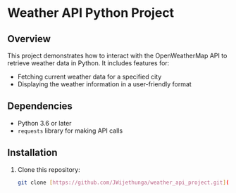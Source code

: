 # Weather API Python Project

## Overview

This project demonstrates how to interact with the OpenWeatherMap API to retrieve weather data in Python. It includes features for:

- Fetching current weather data for a specified city
- Displaying the weather information in a user-friendly format

## Dependencies

- Python 3.6 or later
- `requests` library for making API calls


## Installation

1. Clone this repository:
   ```bash
   git clone [https://github.com/JWijethunga/weather_api_project.git](https://github.com/JWijethunga/weather_api_project.git)
